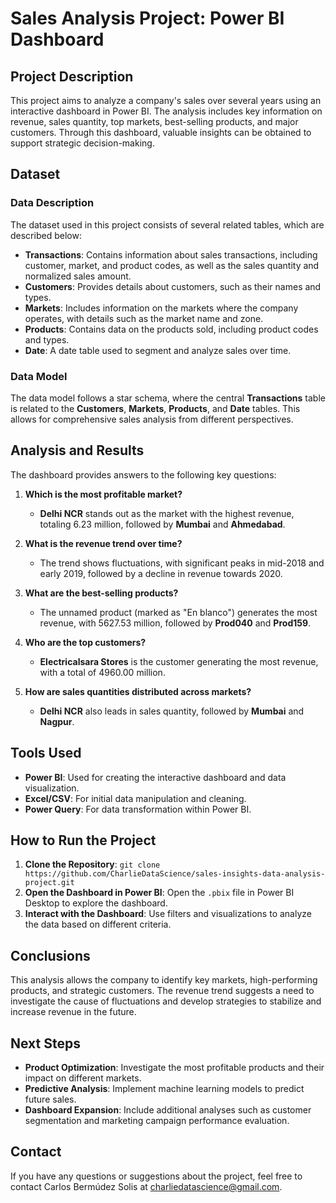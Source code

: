 # Sales Analysis Project: Power BI Dashboard

## Project Description

This project aims to analyze a company's sales over several years using an interactive dashboard in Power BI. The analysis includes key information on revenue, sales quantity, top markets, best-selling products, and major customers. Through this dashboard, valuable insights can be obtained to support strategic decision-making.

## Dataset

### Data Description

The dataset used in this project consists of several related tables, which are described below:

- **Transactions**: Contains information about sales transactions, including customer, market, and product codes, as well as the sales quantity and normalized sales amount.
- **Customers**: Provides details about customers, such as their names and types.
- **Markets**: Includes information on the markets where the company operates, with details such as the market name and zone.
- **Products**: Contains data on the products sold, including product codes and types.
- **Date**: A date table used to segment and analyze sales over time.

### Data Model

The data model follows a star schema, where the central **Transactions** table is related to the **Customers**, **Markets**, **Products**, and **Date** tables. This allows for comprehensive sales analysis from different perspectives.

## Analysis and Results

The dashboard provides answers to the following key questions:

1. **Which is the most profitable market?**
    
    - **Delhi NCR** stands out as the market with the highest revenue, totaling 6.23 million, followed by **Mumbai** and **Ahmedabad**.
2. **What is the revenue trend over time?**
    
    - The trend shows fluctuations, with significant peaks in mid-2018 and early 2019, followed by a decline in revenue towards 2020.
3. **What are the best-selling products?**
    
    - The unnamed product (marked as "En blanco") generates the most revenue, with 5627.53 million, followed by **Prod040** and **Prod159**.
4. **Who are the top customers?**
    
    - **Electricalsara Stores** is the customer generating the most revenue, with a total of 4960.00 million.
5. **How are sales quantities distributed across markets?**
    
    - **Delhi NCR** also leads in sales quantity, followed by **Mumbai** and **Nagpur**.

## Tools Used

- **Power BI**: Used for creating the interactive dashboard and data visualization.
- **Excel/CSV**: For initial data manipulation and cleaning.
- **Power Query**: For data transformation within Power BI.

## How to Run the Project

1. **Clone the Repository**: `git clone https://github.com/CharlieDataScience/sales-insights-data-analysis-project.git`
2. **Open the Dashboard in Power BI**: Open the `.pbix` file in Power BI Desktop to explore the dashboard.
3. **Interact with the Dashboard**: Use filters and visualizations to analyze the data based on different criteria.

## Conclusions

This analysis allows the company to identify key markets, high-performing products, and strategic customers. The revenue trend suggests a need to investigate the cause of fluctuations and develop strategies to stabilize and increase revenue in the future.

## Next Steps

- **Product Optimization**: Investigate the most profitable products and their impact on different markets.
- **Predictive Analysis**: Implement machine learning models to predict future sales.
- **Dashboard Expansion**: Include additional analyses such as customer segmentation and marketing campaign performance evaluation.

## Contact

If you have any questions or suggestions about the project, feel free to contact Carlos Bermúdez Solis at charliedatascience@gmail.com.
